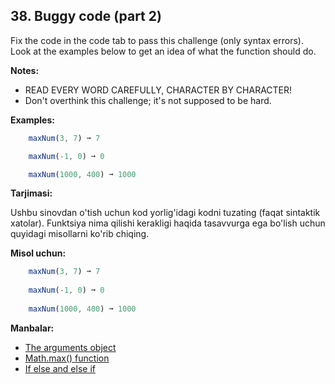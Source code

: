 ## 38. Buggy code (part 2)

Fix the code in the code tab to pass this challenge (only syntax errors). Look at the examples below to get an idea of what the function should do.

**Notes:**

- READ EVERY WORD CAREFULLY, CHARACTER BY CHARACTER!
- Don't overthink this challenge; it's not supposed to be hard.
  
**Examples:**

```js
    maxNum(3, 7) ➞ 7

    maxNum(-1, 0) ➞ 0

    maxNum(1000, 400) ➞ 1000
```

**Tarjimasi:**

Ushbu sinovdan o'tish uchun kod yorlig'idagi kodni tuzating (faqat sintaktik xatolar). Funktsiya nima qilishi kerakligi haqida tasavvurga ega bo'lish uchun quyidagi misollarni ko'rib chiqing.

**Misol uchun:**

```js
    maxNum(3, 7) ➞ 7
    
    maxNum(-1, 0) ➞ 0
    
    maxNum(1000, 400) ➞ 1000
```

**Manbalar:**

- [The arguments object](https://developer.mozilla.org/en-US/docs/Web/JavaScript/Reference/Functions/arguments)
- [Math.max() function](https://www.tutorialspoint.com/math-max-function-in-javascript)
- [If else and else if](https://www.w3schools.com/js/js_if_else.asp)